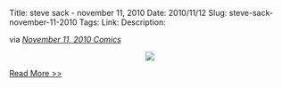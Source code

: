 Title: steve sack - november 11, 2010
Date: 2010/11/12
Slug: steve-sack-november-11-2010
Tags: 
Link: 
Description: 


<div class='posterous_autopost'>via <a href="http://comics.com/"><i>November 11, 2010 Comics</i></a><p align="center"><a href="http://comics.com/steve_sack/2010-11-11/"><img src="http://c0389161.cdn.cloudfiles.rackspacecloud.com/dyn/str_strip/343590.full.gif" /></a></p> <a href="http://comics.com/steve_sack/2010-11-11/">Read More >></a></div><div class="blogger-post-footer"><img width='1' height='1' src='https://blogger.googleusercontent.com/tracker/2759017781463016019-4154938086237541385?l=blog.bonelakesoftware.com' alt='' /></div>
